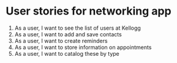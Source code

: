 # User stories for networking app

1. As a user, I want to see the list of users at Kellogg
2. As a user, I want to add and save contacts
3. As a user, I want to create reminders
4. As a user, I want to store information on appointments
5. As a user, I want to catalog these by type
